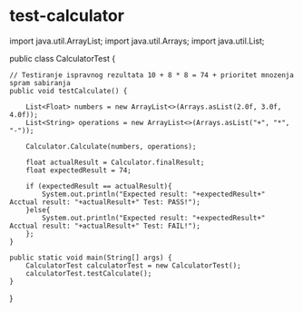 # test-calculator

import java.util.ArrayList;
import java.util.Arrays;
import java.util.List;

public class CalculatorTest {
    
    // Testiranje ispravnog rezultata 10 + 8 * 8 = 74 + prioritet mnozenja spram sabiranja
    public void testCalculate() {

        List<Float> numbers = new ArrayList<>(Arrays.asList(2.0f, 3.0f, 4.0f));
        List<String> operations = new ArrayList<>(Arrays.asList("+", "*", "-"));

        Calculator.Calculate(numbers, operations);

        float actualResult = Calculator.finalResult;
        float expectedResult = 74; 

        if (expectedResult == actualResult){
            System.out.println("Expected result: "+expectedResult+" Acctual result: "+actualResult+" Test: PASS!");
        }else{
            System.out.println("Expected result: "+expectedResult+" Acctual result: "+actualResult+" Test: FAIL!");
        };
    }
    
    public static void main(String[] args) {
        CalculatorTest calculatorTest = new CalculatorTest();
        calculatorTest.testCalculate();
    }
}
